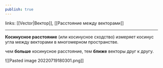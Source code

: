 ```yaml
---
publish: true
---
```

links: [[Vector|Вектор]], [[Расстояние между векторами]]

---

**Косинусное расстояние** (или косинусное сходство) измеряет косинус угла между векторами в многомерном пространстве.

чем **больше** косинусное расстояние, тем **ближе** векторы друг к другу.

![[Pasted image 20220719180301.png]]